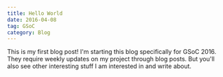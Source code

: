 ```yaml
---
title: Hello World
date: 2016-04-08
tag: GSoC
category: Blog
---
```


This is my first blog post! I'm starting this blog specifically for GSoC 2016.
They require weekly updates on my project through blog posts.
But you'll also see other interesting stuff I am interested in and write about.
